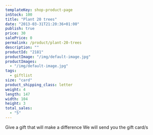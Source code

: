 ```yaml
---
templateKey: shop-product-page
inStock: 100
title: "Plant 20 trees"
date: "2013-03-31T21:20:36+01:00"
publish: true
price: 30
salePrice: 0
permalink: /product/plant-20-trees
description: ""
productId: "2181"
productImage: "/img/default-image.jpg"
productImages:
  - "/img/default-image.jpg"
tags:
  - giftlist
size: "card"
product_shipping_class: letter
weight: 4
length: 147
width: 104
height: 3
total_sales:
  - "5"
---
```


Give a gift that will make a difference We will send you the gift card/s
